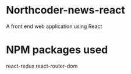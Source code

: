 # Northcoder-news-react
A front end web application using React

# NPM packages used
react-redux
react-router-dom

